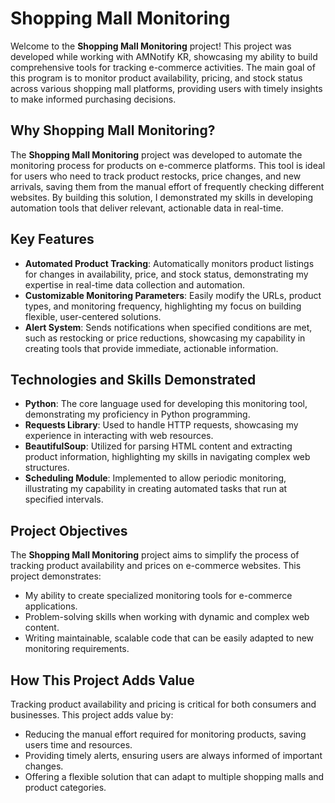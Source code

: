 # Shopping Mall Monitoring

Welcome to the **Shopping Mall Monitoring** project! This project was developed while working with AMNotify KR, showcasing my ability to build comprehensive tools for tracking e-commerce activities. The main goal of this program is to monitor product availability, pricing, and stock status across various shopping mall platforms, providing users with timely insights to make informed purchasing decisions.

## Why Shopping Mall Monitoring?
The **Shopping Mall Monitoring** project was developed to automate the monitoring process for products on e-commerce platforms. This tool is ideal for users who need to track product restocks, price changes, and new arrivals, saving them from the manual effort of frequently checking different websites. By building this solution, I demonstrated my skills in developing automation tools that deliver relevant, actionable data in real-time.

## Key Features
- **Automated Product Tracking**: Automatically monitors product listings for changes in availability, price, and stock status, demonstrating my expertise in real-time data collection and automation.
- **Customizable Monitoring Parameters**: Easily modify the URLs, product types, and monitoring frequency, highlighting my focus on building flexible, user-centered solutions.
- **Alert System**: Sends notifications when specified conditions are met, such as restocking or price reductions, showcasing my capability in creating tools that provide immediate, actionable information.

## Technologies and Skills Demonstrated
- **Python**: The core language used for developing this monitoring tool, demonstrating my proficiency in Python programming.
- **Requests Library**: Used to handle HTTP requests, showcasing my experience in interacting with web resources.
- **BeautifulSoup**: Utilized for parsing HTML content and extracting product information, highlighting my skills in navigating complex web structures.
- **Scheduling Module**: Implemented to allow periodic monitoring, illustrating my capability in creating automated tasks that run at specified intervals.

## Project Objectives
The **Shopping Mall Monitoring** project aims to simplify the process of tracking product availability and prices on e-commerce websites. This project demonstrates:
- My ability to create specialized monitoring tools for e-commerce applications.
- Problem-solving skills when working with dynamic and complex web content.
- Writing maintainable, scalable code that can be easily adapted to new monitoring requirements.

## How This Project Adds Value
Tracking product availability and pricing is critical for both consumers and businesses. This project adds value by:
- Reducing the manual effort required for monitoring products, saving users time and resources.
- Providing timely alerts, ensuring users are always informed of important changes.
- Offering a flexible solution that can adapt to multiple shopping malls and product categories.
